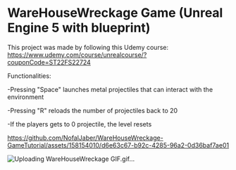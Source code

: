 # WareHouseWreckage Game (Unreal Engine 5 with blueprint)
 This project was made by following this Udemy course: https://www.udemy.com/course/unrealcourse/?couponCode=ST22FS22724


 
Functionalities:

-Pressing "Space" launches metal projectiles that can interact with the environment

-Pressing "R" reloads the number of projectiles back to 20

-If the players gets to 0 projectile, the level resets


https://github.com/NofalJaber/WareHouseWreckage-GameTutorial/assets/158154010/d6e63c67-b92c-4285-96a2-0d36baf7ae01

![Uploading WareHouseWreckage GIF.gif…]()
